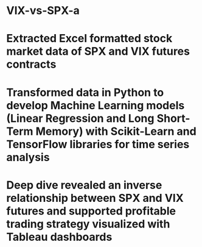 # VIX-vs-SPX-a
# Extracted Excel formatted stock market data of SPX and VIX futures contracts
# Transformed data in Python to develop Machine Learning models (Linear Regression and Long Short-Term Memory) with Scikit-Learn and TensorFlow libraries for time series analysis
# Deep dive revealed an inverse relationship between SPX and VIX futures and supported profitable trading strategy visualized with Tableau dashboards 
